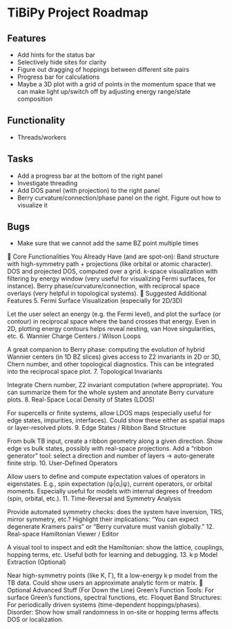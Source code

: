 # TiBiPy Project Roadmap

## Features
- Add hints for the status bar
- Selectively hide sites for clarity
- Figure out dragging of hoppings between different site pairs
- Progress bar for calculations
- Maybe a 3D plot with a grid of points in the momentum space that we can make light up/switch off by adjusting energy range/state composition

## Functionality
- Threads/workers


## Tasks
- Add a progress bar at the bottom of the right panel
- Investigate threading
- Add DOS panel (with projection) to the right panel
- Berry curvature/connection/phase panel on the right. Figure out how to visualize it

## Bugs

- Make sure that we cannot add the same BZ point multiple times

🔧 Core Functionalities You Already Have (and are spot-on):
Band structure with high-symmetry path + projections (like orbital or atomic character).
DOS and projected DOS, computed over a grid.
k-space visualization with filtering by energy window (very useful for visualizing Fermi surfaces, for instance).
Berry phase/curvature/connection, with reciprocal space overlays (very helpful in topological systems).
🧭 Suggested Additional Features
5. Fermi Surface Visualization (especially for 2D/3D)

Let the user select an energy (e.g. the Fermi level), and plot the surface (or contour) in reciprocal space where the band crosses that energy.
Even in 2D, plotting energy contours helps reveal nesting, van Hove singularities, etc.
6. Wannier Charge Centers / Wilson Loops

A great companion to Berry phase: computing the evolution of hybrid Wannier centers (in 1D BZ slices) gives access to Z2 invariants in 2D or 3D, Chern number, and other topological diagnostics.
This can be integrated into the reciprocal space plot.
7. Topological Invariants

Integrate Chern number, Z2 invariant computation (where appropriate).
You can summarize them for the whole system and annotate Berry curvature plots.
8. Real-Space Local Density of States (LDOS)

For supercells or finite systems, allow LDOS maps (especially useful for edge states, impurities, interfaces).
Could show these either as spatial maps or layer-resolved plots.
9. Edge States / Ribbon Band Structure

From bulk TB input, create a ribbon geometry along a given direction.
Show edge vs bulk states, possibly with real-space projections.
Add a “ribbon generator” tool: select a direction and number of layers → auto-generate finite strip.
10. User-Defined Operators

Allow users to define and compute expectation values of operators in eigenstates. E.g., spin expectation ⟨ψ|σᵢ|ψ⟩, current operators, or orbital moments.
Especially useful for models with internal degrees of freedom (spin, orbital, etc.).
11. Time-Reversal and Symmetry Analysis

Provide automated symmetry checks: does the system have inversion, TRS, mirror symmetry, etc.?
Highlight their implications: “You can expect degenerate Kramers pairs” or “Berry curvature must vanish globally.”
12. Real-space Hamiltonian Viewer / Editor

A visual tool to inspect and edit the Hamiltonian: show the lattice, couplings, hopping terms, etc.
Useful both for learning and debugging.
13. k·p Model Extraction (Optional)

Near high-symmetry points (like K, Γ), fit a low-energy k·p model from the TB data.
Could show users an approximate analytic form or matrix.
🧠 Optional Advanced Stuff (For Down the Line)
Green’s Function Tools: For surface Green’s functions, spectral functions, etc.
Floquet Band Structures: For periodically driven systems (time-dependent hoppings/phases).
Disorder: Show how small randomness in on-site or hopping terms affects DOS or localization.

<!-- - Check that the displacements are unique in coupling table
- Add button coloring
- Add "Hermitian Check" -->
<!-- 
## Core Functionality

- Add proper data persistence:
  - Implement save/load functionality for unit cells
  - Support common file formats (CIF, POSCAR, etc.)
  - Add auto-save functionality

- Improve UnitCell visualization:
  - Add 3D visualization of unit cells using OpenGL or similar
  - Enable interactive rotation and zoom
  - Display sites within the unit cell

- Implement site and state management:
  - Enable adding multiple sites to a unit cell
  - Allow managing quantum states for each site
  - Calculate and display site properties

## Advanced Features

- Add symmetry operations:
  - Implement space group detection
  - Enable symmetry-based operations on unit cells
  - Provide symmetry visualization

- Physics calculations:
  - Add basic energy calculations
  - Implement Hamiltonian construction for states
  - Enable simple simulations

- Batch operations:
  - Support for working with multiple unit cells
  - Comparative analysis tools
  - Batch export/import functionality

## UI Improvements

- Add context menus to tree view
- Implement drag-and-drop for reorganizing elements
- Add undo/redo functionality
- Improve application styling and themes
- Add keyboard shortcuts

## Documentation and Testing

- Add proper docstrings to all classes and methods
- Create user documentation with usage examples
- Implement unit tests for core functionality
- Add integration tests for UI components -->